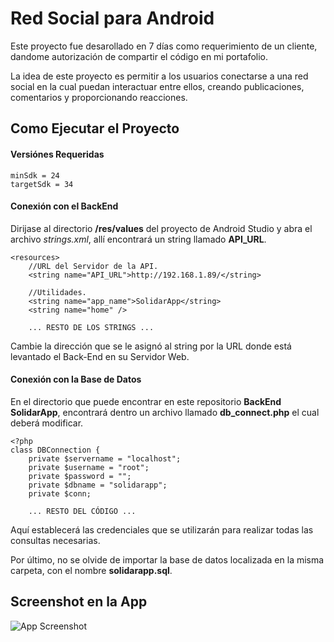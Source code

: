 
# Red Social para Android
Este proyecto fue desarollado en 7 días como requerimiento de un cliente, dandome autorización de compartir el código en mi portafolio. 

La idea de este proyecto es permitir a los usuarios conectarse a una red social en la cual puedan interactuar entre ellos, creando publicaciones, comentarios y proporcionando reacciones.
## Como Ejecutar el Proyecto

#### Versiónes Requeridas

```http
minSdk = 24
targetSdk = 34
```

#### Conexión con el BackEnd

Dirijase al directorio **/res/values** del proyecto de Android Studio y abra el archivo *strings.xml*, allí encontrará un string llamado **API_URL**.

```http
<resources>
    //URL del Servidor de la API.
    <string name="API_URL">http://192.168.1.89/</string>

    //Utilidades.
    <string name="app_name">SolidarApp</string>
    <string name="home" />

    ... RESTO DE LOS STRINGS ...
```

Cambie la dirección que se le asignó al string por la URL donde está levantado el Back-End en su Servidor Web.

#### Conexión con la Base de Datos

En el directorio que puede encontrar en este repositorio **BackEnd SolidarApp**, encontrará dentro un archivo llamado **db_connect.php** el cual deberá modificar.

```http
<?php
class DBConnection {
    private $servername = "localhost";
    private $username = "root";
    private $password = "";
    private $dbname = "solidarapp";
    private $conn;

    ... RESTO DEL CÓDIGO ...
```

Aquí establecerá las credenciales que se utilizarán para realizar todas las consultas necesarias.

Por último, no se olvide de importar la base de datos localizada en la misma carpeta, con el nombre **solidarapp.sql**.
## Screenshot en la App


![App Screenshot](https://i.imgur.com/ZyLDzLa.jpg)
